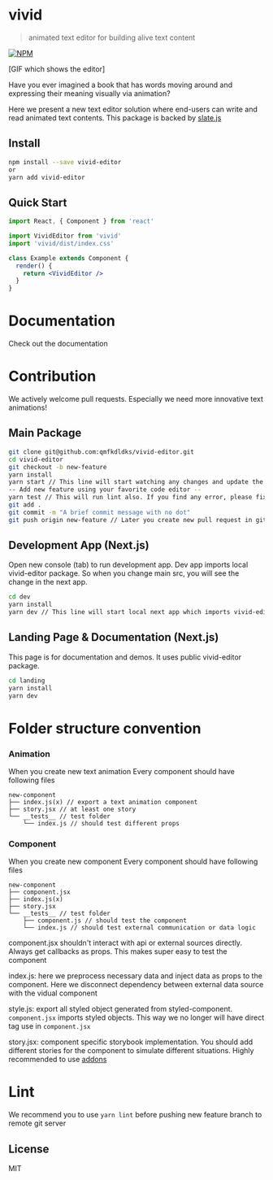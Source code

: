 # vivid

> animated text editor for building alive text content

[![NPM](https://img.shields.io/npm/v/vivid-editor.svg)](https://www.npmjs.com/package/vivid-editor)

[GIF which shows the editor]

Have you ever imagined a book that has words moving around and expressing their meaning visually via animation?

Here we present a new text editor solution where end-users can write and read animated text contents.
This package is backed by [slate.js](https://github.com/ianstormtaylor/slate)

## Install

```bash
npm install --save vivid-editor
or
yarn add vivid-editor
```

## Quick Start

```jsx
import React, { Component } from 'react'

import VividEditor from 'vivid'
import 'vivid/dist/index.css'

class Example extends Component {
  render() {
    return <VividEditor />
  }
}
```

# Documentation

Check out the documentation

# Contribution

We actively welcome pull requests.
Especially we need more innovative text animations!

## Main Package

```bash
git clone git@github.com:qmfkdldks/vivid-editor.git
cd vivid-editor
git checkout -b new-feature
yarn install
yarn start // This line will start watching any changes and update the package locally
-- Add new feature using your favorite code editor --
yarn test // This will run lint also. If you find any error, please fix test and lint issue before you create new pull request in github.io
git add .
git commit -m "A brief commit message with no dot"
git push origin new-feature // Later you create new pull request in github. (May be you should do git rebase before opening new pull request)
```

## Development App (Next.js)

Open new console (tab) to run development app.
Dev app imports local vivid-editor package. So when you change main src, you will see the change in the next app.

```bash
cd dev
yarn install
yarn dev // This line will start local next app which imports vivid-editor package
```

## Landing Page & Documentation (Next.js)

This page is for documentation and demos. It uses public vivid-editor package.

```bash
cd landing
yarn install
yarn dev
```

# Folder structure convention

### Animation

When you create new text animation
Every component should have following files

```
new-component
├── index.js(x) // export a text animation component
├── story.jsx // at least one story
└── __tests__ // test folder
    └── index.js // should test different props
```

### Component

When you create new component
Every component should have following files

```
new-component
├── component.jsx
├── index.js(x)
├── story.jsx
└── __tests__ // test folder
    ├── component.js // should test the component
    └── index.js // should test external communication or data logic
```

component.jsx
shouldn't interact with api or external sources directly. Always get callbacks as props. This makes super easy to test the component

index.js:
here we preprocess necessary data and inject data as props to the component. Here we disconnect dependency between external data source with the vidual component

style.js:
export all styled object generated from styled-component. `component.jsx` imports styled objects. This way we no longer will have direct tag use in `component.jsx`

story.jsx:
component specific storybook implementation. You should add different stories for the component to simulate different situations. Highly recommended to use [addons](https://storybook.js.org/addons/)

# Lint

We recommend you to use `yarn lint` before pushing new feature branch to remote git server

## License

MIT
